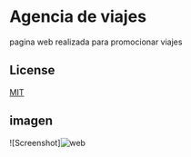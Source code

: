 
# Agencia de viajes

pagina web realizada para promocionar viajes

## License

[MIT](https://choosealicense.com/licenses/mit/)

## imagen

![Screenshot]![web](https://user-images.githubusercontent.com/117705995/200713142-2d670553-4fe7-4089-89da-f1b3d131b154.png)
